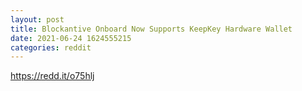 ```yaml
--- 
layout: post 
title: Blockantive Onboard Now Supports KeepKey Hardware Wallet 
date: 2021-06-24 1624555215 
categories: reddit 
--- 
```

https://redd.it/o75hlj